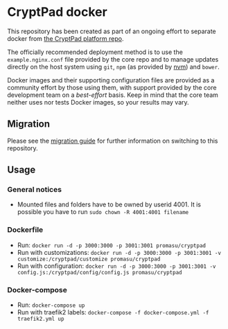 # CryptPad docker

This repository has been created as part of an ongoing effort to separate docker from [the CryptPad platform repo](https://github.com/xwiki-labs/cryptpad).

The officially recommended deployment method is to use the `example.nginx.conf` file provided by the core repo and to manage updates directly on the host system using `git`, `npm` (as provided by [nvm](https://github.com/nvm-sh/nvm)) and `bower`.

Docker images and their supporting configuration files are provided as a community effort by those using them, with support provided by the core development team on a _best-effort_ basis. Keep in mind that the core team neither uses nor tests Docker images, so your results may vary.

## Migration
Please see the [migration guide](MIGRATION.md) for further information on switching to this repository.

## Usage

### General notices
* Mounted files and folders have to be owned by userid 4001. It is possible you have to run 
`sudo chown -R 4001:4001 filename`


### Dockerfile

* Run: `docker run -d -p 3000:3000 -p 3001:3001 promasu/cryptpad`
* Run with customizations: `docker run -d -p 3000:3000 -p 3001:3001 -v customize:/cryptpad/customize promasu/cryptpad`
* Run with configuration: `docker run -d -p 3000:3000 -p 3001:3001 -v config.js:/cryptpad/config/config.js promasu/cryptpad`

### Docker-compose

* Run: `docker-compose up`
* Run with traefik2 labels: `docker-compose -f docker-compose.yml -f traefik2.yml up`
